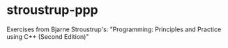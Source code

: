 # stroustrup-ppp
Exercises from Bjarne Stroustrup's: "Programming: Principles and Practice using C++ (Second Edition)"
